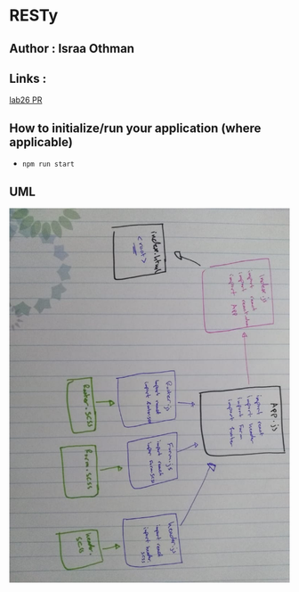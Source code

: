 # RESTy 

## Author : Israa Othman 

## Links :
  [lab26 PR](https://github.com/401-advanced-javascript-israaOthman/resty/pull/1)

## How to initialize/run your application (where applicable)
  - `npm run start`  

## UML 
 ![restyUML](./assets/restyUML.jpeg)